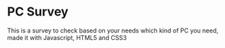 # PC Survey

This is a survey to check based on your needs which kind of PC you need, made it with Javascript, HTML5 and CSS3
